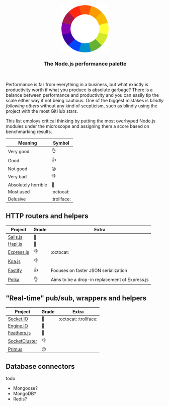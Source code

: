 <div align="center"><img src="palette.png" width="150" height="150" /></div>
<h3 align="center">The Node.js performance palette</h3>
<br />

Performance is far from everything in a business, but what exactly is productivity worth if what you produce is absolute garbage? There is a balance between performance and productivity and you can easily tip the scale either way if not being cautious. One of the biggest mistakes is *blindly following others* without any kind of scepticism, such as blindly using the project with the most GitHub stars.

This list employs critical thinking by putting the most overhyped Node.js modules under the microscope and assigning them a score based on benchmarking results.

Meaning | Symbol
--- | ---
Very good | :ok_hand:
Good | :thumbsup:
Not good | :neutral_face:
Very bad | :thumbsdown:
Absolutely horrible | :shit:
Most used | :octocat:
Delusive | :trollface:

## HTTP routers and helpers

Project | Grade | Extra
--- | --- | ---
[Sails.js](https://github.com/balderdashy/sails) | :shit:
[Hapi.js](https://github.com/hapijs/hapi) | :shit:
[Express.js](https://github.com/expressjs/express) | :thumbsdown: | :octocat:
[Koa.js](https://github.com/koajs/koa) | :thumbsdown:
[Fastify](https://github.com/fastify/fastify) | :thumbsup: | Focuses on faster JSON serialization
[Polka](https://github.com/lukeed/polka) | :ok_hand: | Aims to be a drop-in replacement of Express.js

## "Real-time" pub/sub, wrappers and helpers

Project | Grade | Extra
--- | --- | ---
[Socket.IO](https://github.com/socketio/socket.io) | :shit: | :octocat: :trollface:
[Engine.IO](https://github.com/socketio/engine.io) | :shit:
[Feathers.js](https://github.com/feathersjs/feathers) | :shit:
[SocketCluster](https://github.com/SocketCluster/socketcluster) | :thumbsdown:
[Primus](https://github.com/primus/primus) | :neutral_face:

## Database connectors

todo

* Mongoose?
* MongoDB?
* Redis?
